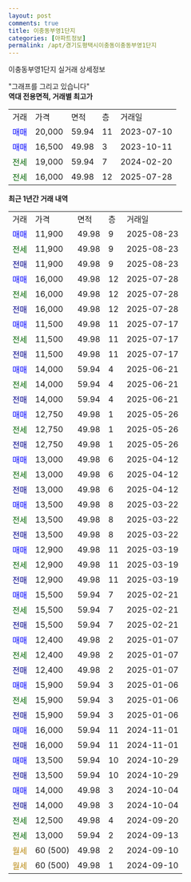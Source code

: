```yaml
---
layout: post
comments: true
title: 이충동부영1단지
categories: [아파트정보]
permalink: /apt/경기도평택시이충동이충동부영1단지
---
```


이충동부영1단지 실거래 상세정보

<script type="text/javascript">
  google.charts.load('current', {'packages':['line', 'corechart']});
  google.charts.setOnLoadCallback(drawChart);

  function drawChart() {
    var data = new google.visualization.DataTable();
    data.addColumn('date', '거래일');
    data.addColumn('number', "매매");
    data.addColumn('number', "전세");
    data.addColumn('number', "전매");

    data.addRows([[new Date(Date.parse("2025-08-23")), 11900, null, null], [new Date(Date.parse("2025-08-23")), null, 11900, null], [new Date(Date.parse("2025-08-23")), null, null, 11900], [new Date(Date.parse("2025-07-28")), 16000, null, null], [new Date(Date.parse("2025-07-28")), null, 16000, null], [new Date(Date.parse("2025-07-28")), null, null, 16000], [new Date(Date.parse("2025-07-17")), 11500, null, null], [new Date(Date.parse("2025-07-17")), null, 11500, null], [new Date(Date.parse("2025-07-17")), null, null, 11500], [new Date(Date.parse("2025-06-21")), 14000, null, null], [new Date(Date.parse("2025-06-21")), null, 14000, null], [new Date(Date.parse("2025-06-21")), null, null, 14000], [new Date(Date.parse("2025-05-26")), 12750, null, null], [new Date(Date.parse("2025-05-26")), null, 12750, null], [new Date(Date.parse("2025-05-26")), null, null, 12750], [new Date(Date.parse("2025-04-12")), 13000, null, null], [new Date(Date.parse("2025-04-12")), null, 13000, null], [new Date(Date.parse("2025-04-12")), null, null, 13000], [new Date(Date.parse("2025-03-22")), 13500, null, null], [new Date(Date.parse("2025-03-22")), null, 13500, null], [new Date(Date.parse("2025-03-22")), null, null, 13500], [new Date(Date.parse("2025-03-19")), 12900, null, null], [new Date(Date.parse("2025-03-19")), null, 12900, null], [new Date(Date.parse("2025-03-19")), null, null, 12900], [new Date(Date.parse("2025-02-21")), 15500, null, null], [new Date(Date.parse("2025-02-21")), null, 15500, null], [new Date(Date.parse("2025-02-21")), null, null, 15500], [new Date(Date.parse("2025-01-07")), 12400, null, null], [new Date(Date.parse("2025-01-07")), null, 12400, null], [new Date(Date.parse("2025-01-07")), null, null, 12400], [new Date(Date.parse("2025-01-06")), 15900, null, null], [new Date(Date.parse("2025-01-06")), null, 15900, null], [new Date(Date.parse("2025-01-06")), null, null, 15900], [new Date(Date.parse("2024-11-01")), 16000, null, null], [new Date(Date.parse("2024-11-01")), null, null, 16000], [new Date(Date.parse("2024-10-29")), 13500, null, null], [new Date(Date.parse("2024-10-29")), null, null, 13500], [new Date(Date.parse("2024-10-04")), 14000, null, null], [new Date(Date.parse("2024-10-04")), null, null, 14000], [new Date(Date.parse("2024-09-20")), null, 12500, null], [new Date(Date.parse("2024-09-13")), null, 13000, null], [new Date(Date.parse("2024-09-10")), null, null, null], [new Date(Date.parse("2024-09-10")), null, null, null]]);

    var options = {
      hAxis: {
        format: 'yyyy/MM/dd'
      },    
      lineWidth: 0,
      pointsVisible: true,    
      title: '최근 1년간 유형별 실거래가 분포',
      legend: { position: 'bottom' }
    };

    var formatter = new google.visualization.NumberFormat({pattern:'###,###'} );
    formatter.format(data, 1);
    formatter.format(data, 2);
    
    setTimeout(function() {
        var chart = new google.visualization.LineChart(document.getElementById('columnchart_material'));
        chart.draw(data, (options));
        document.getElementById('loading').style.display = 'none';
    }, 200);
  }
</script>


<div id="loading" style="z-index:20; display: block; margin-left: 0px">"그래프를 그리고 있습니다"</div>
<div id="columnchart_material" style="width: 95%; margin-left: 0px; display: block"></div>
<!-- contents start -->
<b>역대 전용면적, 거래별 최고가</b>
<table class="sortable">
    <tr>
      <td>거래</td>
      <td>가격</td>
      <td>면적</td>
      <td>층</td>
      <td>거래일</td>
    </tr>
        <tr>
          <td><a style="color: blue">매매</a></td>
          <td>20,000</td>
          <td>59.94</td>
          <td>11</td>
          <td>2023-07-10</td>
        </tr>            <tr>
          <td><a style="color: blue">매매</a></td>
          <td>16,500</td>
          <td>49.98</td>
          <td>3</td>
          <td>2023-10-11</td>
        </tr>        
        <tr>
              <td><a style="color: darkgreen">전세</a></td>
              <td>19,000</td>
              <td>59.94</td>
              <td>7</td>
              <td>2024-02-20</td>
            </tr>            <tr>
              <td><a style="color: darkgreen">전세</a></td>
              <td>16,000</td>
              <td>49.98</td>
              <td>12</td>
              <td>2025-07-28</td>
            </tr>        
    
</table>

<b>최근 1년간 거래 내역</b>

<table class="sortable">
    <tr>
      <td>거래</td>
      <td>가격</td>
      <td>면적</td>
      <td>층</td>
      <td>거래일</td>
    </tr>
    <tr>
      <td><a style="color: blue">매매</a></td>
      <td>11,900</td>
      <td>49.98</td>
      <td>9</td>
      <td>2025-08-23</td>
    </tr>          <tr>
      <td><a style="color: darkgreen">전세</a></td>
      <td>11,900</td>
      <td>49.98</td>
      <td>9</td>
      <td>2025-08-23</td>
    </tr>          <tr>
      <td><a style="color: darkblue">전매</a></td>
      <td>11,900</td>
      <td>49.98</td>
      <td>9</td>
      <td>2025-08-23</td>
    </tr>          <tr>
      <td><a style="color: blue">매매</a></td>
      <td>16,000</td>
      <td>49.98</td>
      <td>12</td>
      <td>2025-07-28</td>
    </tr>          <tr>
      <td><a style="color: darkgreen">전세</a></td>
      <td>16,000</td>
      <td>49.98</td>
      <td>12</td>
      <td>2025-07-28</td>
    </tr>          <tr>
      <td><a style="color: darkblue">전매</a></td>
      <td>16,000</td>
      <td>49.98</td>
      <td>12</td>
      <td>2025-07-28</td>
    </tr>          <tr>
      <td><a style="color: blue">매매</a></td>
      <td>11,500</td>
      <td>49.98</td>
      <td>11</td>
      <td>2025-07-17</td>
    </tr>          <tr>
      <td><a style="color: darkgreen">전세</a></td>
      <td>11,500</td>
      <td>49.98</td>
      <td>11</td>
      <td>2025-07-17</td>
    </tr>          <tr>
      <td><a style="color: darkblue">전매</a></td>
      <td>11,500</td>
      <td>49.98</td>
      <td>11</td>
      <td>2025-07-17</td>
    </tr>          <tr>
      <td><a style="color: blue">매매</a></td>
      <td>14,000</td>
      <td>59.94</td>
      <td>4</td>
      <td>2025-06-21</td>
    </tr>          <tr>
      <td><a style="color: darkgreen">전세</a></td>
      <td>14,000</td>
      <td>59.94</td>
      <td>4</td>
      <td>2025-06-21</td>
    </tr>          <tr>
      <td><a style="color: darkblue">전매</a></td>
      <td>14,000</td>
      <td>59.94</td>
      <td>4</td>
      <td>2025-06-21</td>
    </tr>          <tr>
      <td><a style="color: blue">매매</a></td>
      <td>12,750</td>
      <td>49.98</td>
      <td>1</td>
      <td>2025-05-26</td>
    </tr>          <tr>
      <td><a style="color: darkgreen">전세</a></td>
      <td>12,750</td>
      <td>49.98</td>
      <td>1</td>
      <td>2025-05-26</td>
    </tr>          <tr>
      <td><a style="color: darkblue">전매</a></td>
      <td>12,750</td>
      <td>49.98</td>
      <td>1</td>
      <td>2025-05-26</td>
    </tr>          <tr>
      <td><a style="color: blue">매매</a></td>
      <td>13,000</td>
      <td>49.98</td>
      <td>6</td>
      <td>2025-04-12</td>
    </tr>          <tr>
      <td><a style="color: darkgreen">전세</a></td>
      <td>13,000</td>
      <td>49.98</td>
      <td>6</td>
      <td>2025-04-12</td>
    </tr>          <tr>
      <td><a style="color: darkblue">전매</a></td>
      <td>13,000</td>
      <td>49.98</td>
      <td>6</td>
      <td>2025-04-12</td>
    </tr>          <tr>
      <td><a style="color: blue">매매</a></td>
      <td>13,500</td>
      <td>49.98</td>
      <td>8</td>
      <td>2025-03-22</td>
    </tr>          <tr>
      <td><a style="color: darkgreen">전세</a></td>
      <td>13,500</td>
      <td>49.98</td>
      <td>8</td>
      <td>2025-03-22</td>
    </tr>          <tr>
      <td><a style="color: darkblue">전매</a></td>
      <td>13,500</td>
      <td>49.98</td>
      <td>8</td>
      <td>2025-03-22</td>
    </tr>          <tr>
      <td><a style="color: blue">매매</a></td>
      <td>12,900</td>
      <td>49.98</td>
      <td>11</td>
      <td>2025-03-19</td>
    </tr>          <tr>
      <td><a style="color: darkgreen">전세</a></td>
      <td>12,900</td>
      <td>49.98</td>
      <td>11</td>
      <td>2025-03-19</td>
    </tr>          <tr>
      <td><a style="color: darkblue">전매</a></td>
      <td>12,900</td>
      <td>49.98</td>
      <td>11</td>
      <td>2025-03-19</td>
    </tr>          <tr>
      <td><a style="color: blue">매매</a></td>
      <td>15,500</td>
      <td>59.94</td>
      <td>7</td>
      <td>2025-02-21</td>
    </tr>          <tr>
      <td><a style="color: darkgreen">전세</a></td>
      <td>15,500</td>
      <td>59.94</td>
      <td>7</td>
      <td>2025-02-21</td>
    </tr>          <tr>
      <td><a style="color: darkblue">전매</a></td>
      <td>15,500</td>
      <td>59.94</td>
      <td>7</td>
      <td>2025-02-21</td>
    </tr>          <tr>
      <td><a style="color: blue">매매</a></td>
      <td>12,400</td>
      <td>49.98</td>
      <td>2</td>
      <td>2025-01-07</td>
    </tr>          <tr>
      <td><a style="color: darkgreen">전세</a></td>
      <td>12,400</td>
      <td>49.98</td>
      <td>2</td>
      <td>2025-01-07</td>
    </tr>          <tr>
      <td><a style="color: darkblue">전매</a></td>
      <td>12,400</td>
      <td>49.98</td>
      <td>2</td>
      <td>2025-01-07</td>
    </tr>          <tr>
      <td><a style="color: blue">매매</a></td>
      <td>15,900</td>
      <td>59.94</td>
      <td>3</td>
      <td>2025-01-06</td>
    </tr>          <tr>
      <td><a style="color: darkgreen">전세</a></td>
      <td>15,900</td>
      <td>59.94</td>
      <td>3</td>
      <td>2025-01-06</td>
    </tr>          <tr>
      <td><a style="color: darkblue">전매</a></td>
      <td>15,900</td>
      <td>59.94</td>
      <td>3</td>
      <td>2025-01-06</td>
    </tr>          <tr>
      <td><a style="color: blue">매매</a></td>
      <td>16,000</td>
      <td>59.94</td>
      <td>11</td>
      <td>2024-11-01</td>
    </tr>          <tr>
      <td><a style="color: darkblue">전매</a></td>
      <td>16,000</td>
      <td>59.94</td>
      <td>11</td>
      <td>2024-11-01</td>
    </tr>          <tr>
      <td><a style="color: blue">매매</a></td>
      <td>13,500</td>
      <td>59.94</td>
      <td>10</td>
      <td>2024-10-29</td>
    </tr>          <tr>
      <td><a style="color: darkblue">전매</a></td>
      <td>13,500</td>
      <td>59.94</td>
      <td>10</td>
      <td>2024-10-29</td>
    </tr>          <tr>
      <td><a style="color: blue">매매</a></td>
      <td>14,000</td>
      <td>49.98</td>
      <td>3</td>
      <td>2024-10-04</td>
    </tr>          <tr>
      <td><a style="color: darkblue">전매</a></td>
      <td>14,000</td>
      <td>49.98</td>
      <td>3</td>
      <td>2024-10-04</td>
    </tr>          <tr>
      <td><a style="color: darkgreen">전세</a></td>
      <td>12,500</td>
      <td>49.98</td>
      <td>4</td>
      <td>2024-09-20</td>
    </tr>          <tr>
      <td><a style="color: darkgreen">전세</a></td>
      <td>13,000</td>
      <td>59.94</td>
      <td>2</td>
      <td>2024-09-13</td>
    </tr>          <tr>
      <td><a style="color: darkgoldenrod">월세</a></td>
      <td>60 (500)</td>
      <td>49.98</td>
      <td>2</td>
      <td>2024-09-10</td>
    </tr>          <tr>
      <td><a style="color: darkgoldenrod">월세</a></td>
      <td>60 (500)</td>
      <td>49.98</td>
      <td>1</td>
      <td>2024-09-10</td>
    </tr>      </table>
<!-- contents end -->    

